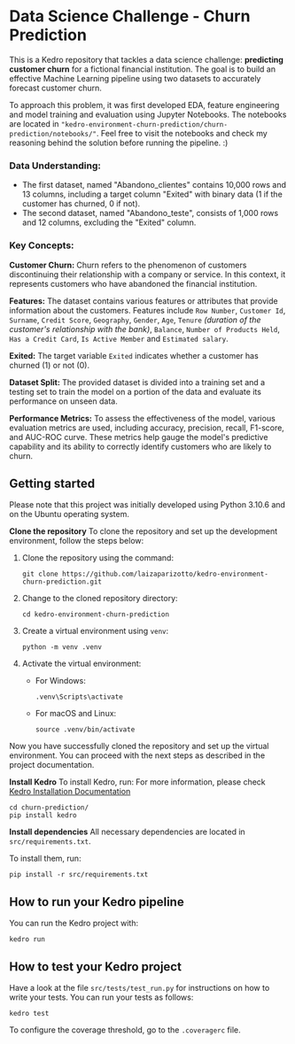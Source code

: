 # Data Science Challenge - Churn Prediction

This is a Kedro repository that tackles a data science challenge: **predicting customer churn** for a fictional financial institution. The goal is to build an effective Machine Learning pipeline using two datasets to accurately forecast customer churn. 

To approach this problem, it was first developed EDA, feature engineering and model training and evaluation using Jupyter Notebooks. The notebooks are located in `"kedro-environment-churn-prediction/churn-prediction/notebooks/"`. Feel free to visit the notebooks and check my reasoning behind the solution before running the pipeline. :)

### Data Understanding:
- The first dataset, named "Abandono_clientes" contains 10,000 rows and 13 columns, including a target column "Exited" with binary data (1 if the customer has churned, 0 if not). 
- The second dataset, named "Abandono_teste", consists of 1,000 rows and 12 columns, excluding the "Exited" column. 

### Key Concepts:
**Customer Churn:** Churn refers to the phenomenon of customers discontinuing their relationship with a company or service. In this context, it represents customers who have abandoned the financial institution.

**Features:** The dataset contains various features or attributes that provide information about the customers. Features include `Row Number`, `Customer Id`, `Surname`, `Credit Score`, `Geography`, `Gender`, `Age`, `Tenure` _(duration of the customer's relationship with the bank)_, `Balance`, `Number of Products Held`, `Has a Credit Card`, `Is Active Member` and `Estimated salary`.

**Exited:** The target variable `Exited` indicates whether a customer has churned (1) or not (0).

**Dataset Split:** The provided dataset is divided into a training set and a testing set to train the model on a portion of the data and evaluate its performance on unseen data.

**Performance Metrics:** To assess the effectiveness of the model, various evaluation metrics are used, including accuracy, precision, recall, F1-score, and AUC-ROC curve. These metrics help gauge the model's predictive capability and its ability to correctly identify customers who are likely to churn.


## Getting started
Please note that this project was initially developed using Python 3.10.6 and on the Ubuntu operating system. 


**Clone the repository**
To clone the repository and set up the development environment, follow the steps below:

1. Clone the repository using the command:
   ```
   git clone https://github.com/laizaparizotto/kedro-environment-churn-prediction.git
   ```

2. Change to the cloned repository directory:
   ```
   cd kedro-environment-churn-prediction
   ```

3. Create a virtual environment using `venv`:
   ```
   python -m venv .venv
   ```

4. Activate the virtual environment:
   - For Windows:
     ```
     .venv\Scripts\activate
     ```
   - For macOS and Linux:
     ```
     source .venv/bin/activate
     ```

Now you have successfully cloned the repository and set up the virtual environment. You can proceed with the next steps as described in the project documentation.


**Install Kedro**
To install Kedro, run:
For more information, please check [Kedro Installation Documentation](https://docs.kedro.org/en/stable/get_started/install.html)

```
cd churn-prediction/
pip install kedro
```


**Install dependencies**
All necessary dependencies are located in `src/requirements.txt`.

To install them, run:

```
pip install -r src/requirements.txt
```

## How to run your Kedro pipeline

You can run the Kedro project with:

```
kedro run
```

## How to test your Kedro project

Have a look at the file `src/tests/test_run.py` for instructions on how to write your tests. You can run your tests as follows:

```
kedro test
```

To configure the coverage threshold, go to the `.coveragerc` file.
